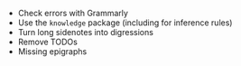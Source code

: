 - Check errors with Grammarly
- Use the `knowledge` package (including for inference rules)
- Turn long sidenotes into digressions
- Remove TODOs
- Missing epigraphs